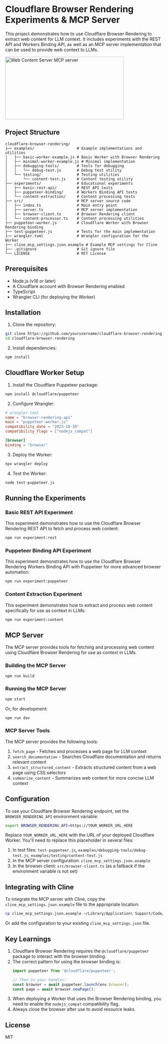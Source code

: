 # Cloudflare Browser Rendering Experiments & MCP Server

This project demonstrates how to use Cloudflare Browser Rendering to extract web content for LLM context. It includes experiments with the REST API and Workers Binding API, as well as an MCP server implementation that can be used to provide web context to LLMs.

<a href="https://glama.ai/mcp/servers/wg9fikq571">
  <img width="380" height="200" src="https://glama.ai/mcp/servers/wg9fikq571/badge" alt="Web Content Server MCP server" />
</a>

## Project Structure

```
cloudflare-browser-rendering/
├── examples/                   # Example implementations and utilities
│   ├── basic-worker-example.js # Basic Worker with Browser Rendering
│   ├── minimal-worker-example.js # Minimal implementation
│   ├── debugging-tools/        # Tools for debugging
│   │   └── debug-test.js       # Debug test utility
│   └── testing/                # Testing utilities
│       └── content-test.js     # Content testing utility
├── experiments/                # Educational experiments
│   ├── basic-rest-api/         # REST API tests
│   ├── puppeteer-binding/      # Workers Binding API tests
│   └── content-extraction/     # Content processing tests
├── src/                        # MCP server source code
│   ├── index.ts                # Main entry point
│   ├── server.ts               # MCP server implementation
│   ├── browser-client.ts       # Browser Rendering client
│   └── content-processor.ts    # Content processing utilities
├── puppeteer-worker.js         # Cloudflare Worker with Browser Rendering binding
├── test-puppeteer.js           # Tests for the main implementation
├── wrangler.toml               # Wrangler configuration for the Worker
├── cline_mcp_settings.json.example # Example MCP settings for Cline
├── .gitignore                  # Git ignore file
└── LICENSE                     # MIT License
```

## Prerequisites

- Node.js (v16 or later)
- A Cloudflare account with Browser Rendering enabled
- TypeScript
- Wrangler CLI (for deploying the Worker)

## Installation

1. Clone the repository:

```bash
git clone https://github.com/yourusername/cloudflare-browser-rendering.git
cd cloudflare-browser-rendering
```

2. Install dependencies:

```bash
npm install
```

## Cloudflare Worker Setup

1. Install the Cloudflare Puppeteer package:

```bash
npm install @cloudflare/puppeteer
```

2. Configure Wrangler:

```toml
# wrangler.toml
name = "browser-rendering-api"
main = "puppeteer-worker.js"
compatibility_date = "2023-10-30"
compatibility_flags = ["nodejs_compat"]

[browser]
binding = "browser"
```

3. Deploy the Worker:

```bash
npx wrangler deploy
```

4. Test the Worker:

```bash
node test-puppeteer.js
```

## Running the Experiments

### Basic REST API Experiment

This experiment demonstrates how to use the Cloudflare Browser Rendering REST API to fetch and process web content:

```bash
npm run experiment:rest
```

### Puppeteer Binding API Experiment

This experiment demonstrates how to use the Cloudflare Browser Rendering Workers Binding API with Puppeteer for more advanced browser automation:

```bash
npm run experiment:puppeteer
```

### Content Extraction Experiment

This experiment demonstrates how to extract and process web content specifically for use as context in LLMs:

```bash
npm run experiment:content
```

## MCP Server

The MCP server provides tools for fetching and processing web content using Cloudflare Browser Rendering for use as context in LLMs.

### Building the MCP Server

```bash
npm run build
```

### Running the MCP Server

```bash
npm start
```

Or, for development:

```bash
npm run dev
```

### MCP Server Tools

The MCP server provides the following tools:

1. `fetch_page` - Fetches and processes a web page for LLM context
2. `search_documentation` - Searches Cloudflare documentation and returns relevant content
3. `extract_structured_content` - Extracts structured content from a web page using CSS selectors
4. `summarize_content` - Summarizes web content for more concise LLM context

## Configuration

To use your Cloudflare Browser Rendering endpoint, set the `BROWSER_RENDERING_API` environment variable:

```bash
export BROWSER_RENDERING_API=https://YOUR_WORKER_URL_HERE
```

Replace `YOUR_WORKER_URL_HERE` with the URL of your deployed Cloudflare Worker. You'll need to replace this placeholder in several files:

1. In test files: `test-puppeteer.js`, `examples/debugging-tools/debug-test.js`, `examples/testing/content-test.js`
2. In the MCP server configuration: `cline_mcp_settings.json.example`
3. In the browser client: `src/browser-client.ts` (as a fallback if the environment variable is not set)

## Integrating with Cline

To integrate the MCP server with Cline, copy the `cline_mcp_settings.json.example` file to the appropriate location:

```bash
cp cline_mcp_settings.json.example ~/Library/Application\ Support/Code/User/globalStorage/saoudrizwan.claude-dev/settings/cline_mcp_settings.json
```

Or add the configuration to your existing `cline_mcp_settings.json` file.

## Key Learnings

1. Cloudflare Browser Rendering requires the `@cloudflare/puppeteer` package to interact with the browser binding.
2. The correct pattern for using the browser binding is:
   ```javascript
   import puppeteer from '@cloudflare/puppeteer';
   
   // Then in your handler:
   const browser = await puppeteer.launch(env.browser);
   const page = await browser.newPage();
   ```
3. When deploying a Worker that uses the Browser Rendering binding, you need to enable the `nodejs_compat` compatibility flag.
4. Always close the browser after use to avoid resource leaks.

## License

MIT